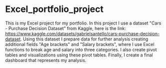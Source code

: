 # Excel_portfolio_project

This is my Excel project for my portfolio. In this project I use a dataset "Cars - Purchase Decision Dataset" from Kaggle, here is the link: https://www.kaggle.com/datasets/gabrielsantello/cars-purchase-decision-dataset. Using this dataset I prepare data for further analysis creating additional fields "Age brackets" and "Salary brackets", where I use Excel functions to break age and salary into three categories. I also create pivot tables and visualizations using these pivot tables. Finally, I create a final dashboard that represents my analysis. 
